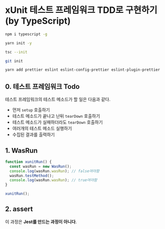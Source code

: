 # xUnit 테스트 프레임워크 TDD로 구현하기 (by TypeScript)

```bash
npm i typescript -g
```

```bash
yarn init -y
```

```bash
tsc --init  
```

```bash
git init
```

```bash
yarn add prettier eslint eslint-config-prettier eslint-plugin-prettier @typescript-eslint/eslint-plugin @typescript-eslint/parser ts-node --dev
```


## 0. 테스트 프레임워크 Todo

테스트 프레임워크의 테스트 메소드가 할 일은 다음과 같다.

* 먼저 `setup` 호출하기
* 테스트 메소드가 끝나고 난뒤 `tearDown` 호출하기
* 테스트 메소드가 실패하더라도 `tearDown` 호출하기
* 여러개의 테스트 메소드 실행하기
* 수집된 결과를 출력하기




## 1. WasRun

```ts
function xunitRun() {
  const wasRun = new WasRun();
  console.log(wasRun.wasRun); // false여야함
  wasRun.testMethod();
  console.log(wasRun.wasRun); // true여야함
}

xunitRun();
```


## 2. assert

이 과정은 **Jest를 만드는 과정이 아니다**.
